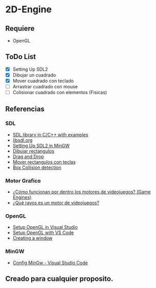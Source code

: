 # 2D-Engine

## Requiere

- OpenGL


## ToDo List

- [x] Setting Up SDL2
- [x] Dibujar un cuadrado
- [x] Mover cuadrado con teclado
- [ ] Arrastrar cuadrado con mouse
- [ ] Colisionar cuadrado con elementos (Fisicas)

## Referencias

### SDL
- [SDL library in C/C++ with examples](https://www.geeksforgeeks.org/sdl-library-in-c-c-with-examples/)
- [libsdl.org](https://www.libsdl.org/)
- [Setting Up SDL2 in MinGW](https://lazyfoo.net/tutorials/SDL/01_hello_SDL/windows/mingw/index.php)
- [Dibujar rectangulos](https://dev.to/noah11012/using-sdl2-drawing-rectangles-3hc2)
- [Drag and Drop](https://gigi.nullneuron.net/gigilabs/sdl2-drag-and-drop/)
- [Mover rectangulos con teclas](https://stackoverflow.com/questions/55083984/how-to-move-a-rectangle-on-key-press-in-sdl2-using-a-method)
- [Box Collision detection](https://gigi.nullneuron.net/gigilabs/sdl2-bounding-box-collision-detection/)

### Motor Grafico
- [¿Cómo funcionan por dentro los motores de videojuegos? (Game Engines)](https://www.youtube.com/watch?v=t1T0M2mLhzc)
- [¿Qué rayos es un motor de videojuegos?](https://www.youtube.com/watch?v=zNqoz1w84vY)

### OpenGL
- [Setup OpenGL in Visual Studio](https://www.youtube.com/watch?v=HzFatL3WT6g)
- [Setup OpenGL with VS Code](https://medium.com/@vivekjha92/setup-opengl-with-vs-code-82852c653c43)
- [Creating a window](https://learnopengl.com/Getting-started/Creating-a-window)

### MinGW

- [Config MinGw - Visual Studio Code](https://code.visualstudio.com/docs/cpp/config-mingw#_prerequisites)

## Creado para cualquier proposito.
